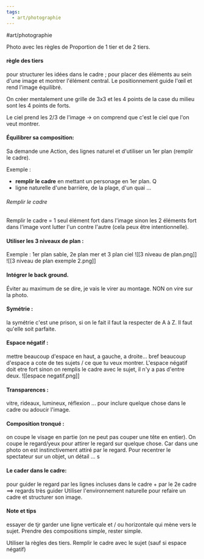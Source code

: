 ```yaml
---
tags:
  - art/photographie
---
```

#art/photographie

Photo avec les règles de Proportion de 1 tier et de 2 tiers.

#### règle des tiers 
pour structurer les idées dans le cadre ; pour placer des éléments au sein d'une image et montrer l'élément central. 
Le positionnement guide l'œil et rend l'image équilibré. 

On créer mentalement une grille de 3x3 et les 4 points de la case du milieu sont les 4 points de forts.

Le ciel prend les 2/3 de l'image -> on comprend que c'est le ciel que l'on veut montrer. 



#### Équilibrer sa composition: 
Sa demande une Action, des lignes naturel et d'utiliser un 1er plan (remplir le cadre).

Exemple : 
- **remplir le cadre** en mettant un personage en 1er plan. Q
- ligne naturelle d'une barrière, de la plage, d'un quai ...


###### Remplir le cadre
Remplir le cadre  = 1 seul élément fort dans l'image sinon les 2 éléments fort dans l'image vont lutter l'un contre l'autre (cela peux être intentionnelle).


#### Utiliser les 3 niveaux de plan : 
Exemple : 1er plan sable, 2e plan mer et 3 plan ciel
![[3 niveau de plan.png]]
![[3 niveau de plan exemple 2.png]]



#### Intégrer le back ground.
Éviter au maximum de se dire, je vais le virer au montage. NON on vire sur la photo. 



#### Symétrie :
la symétrie c'est une prison, si on le fait il faut la respecter de A à Z. Il faut qu'elle soit parfaite.

#### Espace négatif : 
mettre beaucoup d'espace en haut, a gauche, a droite... bref beaucoup d'espace a cote de tes sujets / ce que tu veux montrer. 
L'espace négatif doit etre fort sinon on remplis le cadre avec le sujet, il n'y a pas d'entre deux. 
![[espace negatif.png]]

#### Transparences : 
vitre, rideaux, lumineux, réflexion ... pour inclure quelque chose dans le cadre ou adoucir l'image.

#### Composition tronqué : 
on coupe le visage en partie (on ne peut pas couper une tête en entier). On coupe le regard/yeux pour attirer le regard sur quelque chose. Car dans une photo on est instinctivement attiré par le regard. Pour recentrer le spectateur sur un objet, un détail ... s

#### Le cader dans le cadre: 
pour guider le regard par les lignes incluses dans le cadre + par le 2e cadre ==> regards très guider
Utiliser l'environnement naturelle pour refaire un cadre et structurer son image. 
 
 
#### Note et tips
essayer de tjr garder une ligne verticale et / ou horizontale qui mène vers le sujet. 
Prendre des compositions simple, rester simple. 
 
Utiliser la règles des tiers.
Remplir le cadre avec le sujet (sauf si espace négatif)


